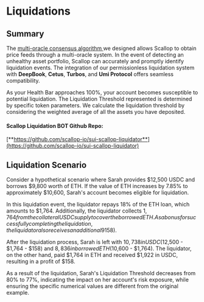 # Liquidations

## Summary

The [multi-oracle consensus](oracles.md#aggregate-multi-oracle-strategy)[ algorithm ](oracles.md#aggregate-multi-oracle-strategy)we designed allows Scallop to obtain price feeds through a multi-oracle system. In the event of detecting an unhealthy asset portfolio, Scallop can accurately and promptly identify liquidation events. The integration of our permissionless liquidation system with **DeepBook**, **Cetus**, **Turbos**, and **Umi Protocol** offers seamless compatibility.

As your Health Bar approaches 100%, your account becomes susceptible to potential liquidation. The Liquidation Threshold represented is determined by specific token parameters. We calculate the liquidation threshold by considering the weighted average of all the assets you have deposited.

#### **Scallop Liquidation BOT Github Repo:**

[**https://github.com/scallop-io/sui-scallop-liquidator**](https://github.com/scallop-io/sui-scallop-liquidator)

## Liquidation Scenario

Consider a hypothetical scenario where Sarah provides $12,500 USDC and borrows $9,800 worth of ETH. If the value of ETH increases by 7.85% to approximately $10,600, Sarah's account becomes eligible for liquidation.

In this liquidation event, the liquidator repays 18% of the ETH loan, which amounts to $1,764. Additionally, the liquidator collects $1,764 from the collateral USDC supply to cover the borrowed ETH. As a bonus for successfully completing the liquidation, the liquidator also receives an additional 9% ($158).

After the liquidation process, Sarah is left with $10,738 in USDC ($12,500 - $1,764 - $158) and $8,836 in borrowed ETH ($10,600 - $1,764). The liquidator, on the other hand, paid $1,764 in ETH and received $1,922 in USDC, resulting in a profit of $158.

As a result of the liquidation, Sarah's Liquidation Threshold decreases from 80% to 77%, indicating the impact on her account's risk exposure, while ensuring the specific numerical values are different from the original example.
